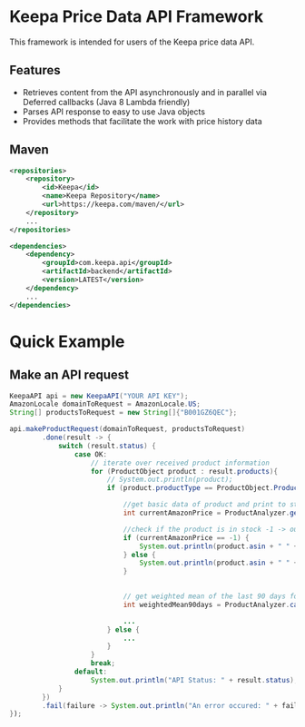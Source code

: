 <!--
  Copyright 2015 Keepa.com - Marius Johann
  
  Licensed under the Apache License, Version 2.0 (the "License");
  you may not use this file except in compliance with the License.
  You may obtain a copy of the License at
  
    http://www.apache.org/licenses/LICENSE-2.0
  
  Unless required by applicable law or agreed to in writing, software
  distributed under the License is distributed on an "AS IS" BASIS,
  WITHOUT WARRANTIES OR CONDITIONS OF ANY KIND, either express or implied.
  See the License for the specific language governing permissions and
  limitations under the License.
-->

Keepa Price Data API Framework
==============================

This framework is intended for users of the Keepa price data API.

<a name="features"></a>Features
--------
* Retrieves content from the API asynchronously and in parallel via Deferred callbacks (Java 8 Lambda friendly)
* Parses API response to easy to use Java objects
* Provides methods that facilitate the work with price history data

Maven
-----
```xml
<repositories>
	<repository>
		<id>Keepa</id>
		<name>Keepa Repository</name>
        <url>https://keepa.com/maven/</url>
    </repository>
	...
</repositories>

<dependencies>
	<dependency>
		<groupId>com.keepa.api</groupId>
		<artifactId>backend</artifactId>
		<version>LATEST</version>
	</dependency>
	...
</dependencies>
```

<a name="examples"></a>Quick Example
==============

<a name="examples-keepa-api"></a>Make an API request
---------------------------

```java
KeepaAPI api = new KeepaAPI("YOUR API KEY");
AmazonLocale domainToRequest = AmazonLocale.US;
String[] productsToRequest = new String[]{"B001GZ6QEC"};

api.makeProductRequest(domainToRequest, productsToRequest)
		.done(result -> {
			switch (result.status) {
				case OK:
					// iterate over received product information
					for (ProductObject product : result.products){
						// System.out.println(product);
						if (product.productType == ProductObject.ProductType.STANDARD.code || product.productType == ProductObject.ProductType.DOWNLOADABLE.code) {

							//get basic data of product and print to stdout
							int currentAmazonPrice = ProductAnalyzer.getLast(product.csv[ProductObject.CsvType.AMAZON.index]);

							//check if the product is in stock -1 -> out of stock
							if (currentAmazonPrice == -1) {
								System.out.println(product.asin + " " + product.title + " is currently out of stock!");
							} else {
								System.out.println(product.asin + " " + product.title + " Current Amazon Price: " + currentAmazonPrice);
							}

							
							// get weighted mean of the last 90 days for Amazon
							int weightedMean90days = ProductAnalyzer.calcWeightedMean(product.csv[ProductObject.CsvType.AMAZON.index], 90);

							...
						} else {
							...
						}
					}
					break;
				default:
					System.out.println("API Status: " + result.status);
			}
		})
		.fail(failure -> System.out.println("An error occured: " + failure.status.toString()));
});
```
